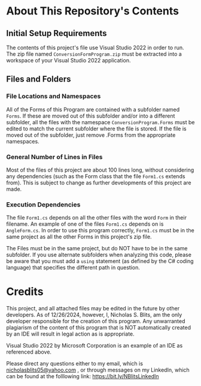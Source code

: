 # About This Repository's Contents

## Initial Setup Requirements
The contents of this project's file use Visual Studio 2022 in order to run.
The zip file named `ConversionFormProgram.zip` must be extracted into a workspace of your Visual Studio 2022 application.

## Files and Folders

### File Locations and Namespaces
All of the Forms of this Program are contained with a subfolder named `Forms`. If these are moved out of this subfolder and/or into a different subfolder, all the files with the namespace `ConversionProgram.Forms` must be edited to match the current subfolder where the file is stored. If the file is moved out of the subfolder, just remove .Forms from the appropriate namespaces.

### General Number of Lines in Files
Most of the files of this project are about 100 lines long, without considering any dependencies (such as the Form class that the file `Form1.cs` extends from). This is subject to change as further developments of this project are made.

### Execution Dependencies
The file `Form1.cs` depends on all the other files with the word `Form` in their filename. 
An example of one of the files `Form1.cs` depends on is `AngleForm.cs`. In order to use this program correctly, `Form1.cs` must be in the same project as all the other Forms in this project's zip file.

The Files must be in the same project, but do NOT have to be in the same subfolder. 
If you use alternate subfolders when analyzing this code, please be aware that you must add a `using` statement (as defined by the C# coding language) that specifies the different path in question.

# Credits

This project, and all attached files may be edited in the future by other developers.
As of 12/26/2024, however, I, Nicholas S. Blits, am the only developer responsible for the creation of this program.
Any unwarranted plagiarism of the content of this program that is NOT automatically created by an IDE will result in legal action as is appropriate. 

Visual Studio 2022 by Microsoft Corporation is an example of an IDE as referenced above. 

Please direct any questions either to my email, which is nicholasblits05@yahoo.com , or through messages on my LinkedIn, which can be found at the folllowing link: https://bit.ly/NBlitsLinkedIn 
